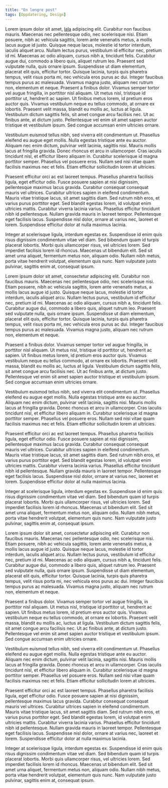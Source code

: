 ```yaml
---
title: "En lengre post"
tags: [Oppdatering, Design]
---
```


Lorem ipsum dolor sit amet, [lala](google.com) adipiscing elit. Curabitur non faucibus mauris. Maecenas nec pellentesque odio, nec scelerisque nisi. Etiam posuere, nibh ac vehicula sagittis, lorem ante venenatis metus, a mollis lacus augue id justo. Quisque neque lacus, molestie id tortor interdum, iaculis aliquet arcu. Nullam lectus purus, vestibulum id efficitur nec, pretium id mi. Maecenas ac odio aliquam, cursus nibh a, tincidunt felis. Curabitur augue dui, commodo a libero quis, aliquet rutrum leo. Praesent sed vulputate nulla, quis ornare ipsum. Suspendisse ut diam elementum, placerat elit quis, efficitur tortor. Quisque lacinia, turpis quis pharetra tempus, velit risus porta mi, nec vehicula eros purus ac dui. Integer faucibus tempus purus ac malesuada. Vivamus magna justo, aliquam nec rutrum non, elementum et neque.
Praesent a finibus dolor. Vivamus semper tortor vel augue fringilla, in porttitor nisl aliquam. Ut metus nisl, tristique id porttitor ut, hendrerit ac sapien. Ut finibus metus lorem, id pretium eros auctor quis. Vivamus vestibulum neque eu tellus commodo, at ornare ex lobortis. Praesent velit massa, blandit eu mollis ac, luctus at ligula. Vestibulum dictum sagittis felis, sit amet congue arcu facilisis nec. Ut ac finibus ante, at dictum justo. Pellentesque vel enim sit amet sapien auctor tristique et vestibulum ipsum. Sed congue accumsan enim ultricies ornare.

Vestibulum euismod tellus nibh, sed viverra elit condimentum ut. Phasellus eleifend eu augue eget mollis. Nulla egestas tristique ante eu auctor. Aliquam nec enim dictum, pulvinar velit lacinia, sagittis nisi. Mauris mollis lacus at fringilla gravida. Donec rhoncus et arcu in ullamcorper. Cras iaculis tincidunt nisl, et efficitur libero aliquam in. Curabitur scelerisque id magna porttitor semper. Phasellus vel posuere eros. Nullam sed nisi vitae quam facilisis maximus nec et felis. Etiam efficitur sollicitudin lorem at ultricies.

Praesent efficitur orci ac est laoreet tempus. Phasellus pharetra facilisis ligula, eget efficitur odio. Fusce posuere sapien at nisi dignissim, pellentesque maximus lacus gravida. Curabitur consequat consequat mauris vel ultrices. Curabitur ultrices sapien in eleifend condimentum. Mauris vitae tristique lacus, sit amet sagittis diam. Sed rutrum nibh eros, et varius purus porttitor eget. Sed blandit egestas lorem, id volutpat enim ultricies mattis. Curabitur viverra lacinia varius. Phasellus efficitur tincidunt nibh id pellentesque. Nullam gravida mauris in laoreet tempor. Pellentesque eget facilisis lacus. Suspendisse nisl dolor, ornare at varius nec, laoreet et lorem. Suspendisse efficitur dolor at nulla maximus lacinia.

Integer at scelerisque ligula, interdum egestas ex. Suspendisse id enim quis risus dignissim condimentum vitae vel diam. Sed bibendum quam id turpis placerat lobortis. Morbi quis ullamcorper risus, vel ultricies lorem. Sed imperdiet facilisis lorem id rhoncus. Maecenas ut bibendum elit. Sed sit amet urna aliquet, fermentum metus non, aliquam odio. Nullam nibh metus, porta vitae hendrerit volutpat, elementum quis nunc. Nam vulputate justo pulvinar, sagittis enim at, consequat ipsum.

Lorem ipsum dolor sit amet, consectetur adipiscing elit. Curabitur non faucibus mauris. Maecenas nec pellentesque odio, nec scelerisque nisi. Etiam posuere, nibh ac vehicula sagittis, lorem ante venenatis metus, a mollis lacus augue id justo. Quisque neque lacus, molestie id tortor interdum, iaculis aliquet arcu. Nullam lectus purus, vestibulum id efficitur nec, pretium id mi. Maecenas ac odio aliquam, cursus nibh a, tincidunt felis. Curabitur augue dui, commodo a libero quis, aliquet rutrum leo. Praesent sed vulputate nulla, quis ornare ipsum. Suspendisse ut diam elementum, placerat elit quis, efficitur tortor. Quisque lacinia, turpis quis pharetra tempus, velit risus porta mi, nec vehicula eros purus ac dui. Integer faucibus tempus purus ac malesuada. Vivamus magna justo, aliquam nec rutrum non, elementum et neque.

Praesent a finibus dolor. Vivamus semper tortor vel augue fringilla, in porttitor nisl aliquam. Ut metus nisl, tristique id porttitor ut, hendrerit ac sapien. Ut finibus metus lorem, id pretium eros auctor quis. Vivamus vestibulum neque eu tellus commodo, at ornare ex lobortis. Praesent velit massa, blandit eu mollis ac, luctus at ligula. Vestibulum dictum sagittis felis, sit amet congue arcu facilisis nec. Ut ac finibus ante, at dictum justo. Pellentesque vel enim sit amet sapien auctor tristique et vestibulum ipsum. Sed congue accumsan enim ultricies ornare.

Vestibulum euismod tellus nibh, sed viverra elit condimentum ut. Phasellus eleifend eu augue eget mollis. Nulla egestas tristique ante eu auctor. Aliquam nec enim dictum, pulvinar velit lacinia, sagittis nisi. Mauris mollis lacus at fringilla gravida. Donec rhoncus et arcu in ullamcorper. Cras iaculis tincidunt nisl, et efficitur libero aliquam in. Curabitur scelerisque id magna porttitor semper. Phasellus vel posuere eros. Nullam sed nisi vitae quam facilisis maximus nec et felis. Etiam efficitur sollicitudin lorem at ultricies.

Praesent efficitur orci ac est laoreet tempus. Phasellus pharetra facilisis ligula, eget efficitur odio. Fusce posuere sapien at nisi dignissim, pellentesque maximus lacus gravida. Curabitur consequat consequat mauris vel ultrices. Curabitur ultrices sapien in eleifend condimentum. Mauris vitae tristique lacus, sit amet sagittis diam. Sed rutrum nibh eros, et varius purus porttitor eget. Sed blandit egestas lorem, id volutpat enim ultricies mattis. Curabitur viverra lacinia varius. Phasellus efficitur tincidunt nibh id pellentesque. Nullam gravida mauris in laoreet tempor. Pellentesque eget facilisis lacus. Suspendisse nisl dolor, ornare at varius nec, laoreet et lorem. Suspendisse efficitur dolor at nulla maximus lacinia.

Integer at scelerisque ligula, interdum egestas ex. Suspendisse id enim quis risus dignissim condimentum vitae vel diam. Sed bibendum quam id turpis placerat lobortis. Morbi quis ullamcorper risus, vel ultricies lorem. Sed imperdiet facilisis lorem id rhoncus. Maecenas ut bibendum elit. Sed sit amet urna aliquet, fermentum metus non, aliquam odio. Nullam nibh metus, porta vitae hendrerit volutpat, elementum quis nunc. Nam vulputate justo pulvinar, sagittis enim at, consequat ipsum.

Lorem ipsum dolor sit amet, consectetur adipiscing elit. Curabitur non faucibus mauris. Maecenas nec pellentesque odio, nec scelerisque nisi. Etiam posuere, nibh ac vehicula sagittis, lorem ante venenatis metus, a mollis lacus augue id justo. Quisque neque lacus, molestie id tortor interdum, iaculis aliquet arcu. Nullam lectus purus, vestibulum id efficitur nec, pretium id mi. Maecenas ac odio aliquam, cursus nibh a, tincidunt felis. Curabitur augue dui, commodo a libero quis, aliquet rutrum leo. Praesent sed vulputate nulla, quis ornare ipsum. Suspendisse ut diam elementum, placerat elit quis, efficitur tortor. Quisque lacinia, turpis quis pharetra tempus, velit risus porta mi, nec vehicula eros purus ac dui. Integer faucibus tempus purus ac malesuada. Vivamus magna justo, aliquam nec rutrum non, elementum et neque.

Praesent a finibus dolor. Vivamus semper tortor vel augue fringilla, in porttitor nisl aliquam. Ut metus nisl, tristique id porttitor ut, hendrerit ac sapien. Ut finibus metus lorem, id pretium eros auctor quis. Vivamus vestibulum neque eu tellus commodo, at ornare ex lobortis. Praesent velit massa, blandit eu mollis ac, luctus at ligula. Vestibulum dictum sagittis felis, sit amet congue arcu facilisis nec. Ut ac finibus ante, at dictum justo. Pellentesque vel enim sit amet sapien auctor tristique et vestibulum ipsum. Sed congue accumsan enim ultricies ornare.

Vestibulum euismod tellus nibh, sed viverra elit condimentum ut. Phasellus eleifend eu augue eget mollis. Nulla egestas tristique ante eu auctor. Aliquam nec enim dictum, pulvinar velit lacinia, sagittis nisi. Mauris mollis lacus at fringilla gravida. Donec rhoncus et arcu in ullamcorper. Cras iaculis tincidunt nisl, et efficitur libero aliquam in. Curabitur scelerisque id magna porttitor semper. Phasellus vel posuere eros. Nullam sed nisi vitae quam facilisis maximus nec et felis. Etiam efficitur sollicitudin lorem at ultricies.

Praesent efficitur orci ac est laoreet tempus. Phasellus pharetra facilisis ligula, eget efficitur odio. Fusce posuere sapien at nisi dignissim, pellentesque maximus lacus gravida. Curabitur consequat consequat mauris vel ultrices. Curabitur ultrices sapien in eleifend condimentum. Mauris vitae tristique lacus, sit amet sagittis diam. Sed rutrum nibh eros, et varius purus porttitor eget. Sed blandit egestas lorem, id volutpat enim ultricies mattis. Curabitur viverra lacinia varius. Phasellus efficitur tincidunt nibh id pellentesque. Nullam gravida mauris in laoreet tempor. Pellentesque eget facilisis lacus. Suspendisse nisl dolor, ornare at varius nec, laoreet et lorem. Suspendisse efficitur dolor at nulla maximus lacinia.

Integer at scelerisque ligula, interdum egestas ex. Suspendisse id enim quis risus dignissim condimentum vitae vel diam. Sed bibendum quam id turpis placerat lobortis. Morbi quis ullamcorper risus, vel ultricies lorem. Sed imperdiet facilisis lorem id rhoncus. Maecenas ut bibendum elit. Sed sit amet urna aliquet, fermentum metus non, aliquam odio. Nullam nibh metus, porta vitae hendrerit volutpat, elementum quis nunc. Nam vulputate justo pulvinar, sagittis enim at, consequat ipsum.